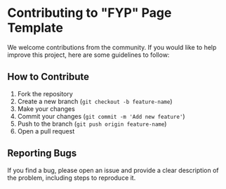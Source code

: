 # Contributing to "FYP" Page Template

We welcome contributions from the community. If you would like to help improve this project, here are some guidelines to follow:

## How to Contribute
1. Fork the repository
2. Create a new branch (`git checkout -b feature-name`)
3. Make your changes
4. Commit your changes (`git commit -m 'Add new feature'`)
5. Push to the branch (`git push origin feature-name`)
6. Open a pull request

## Reporting Bugs

If you find a bug, please open an issue and provide a clear description of the problem, including steps to reproduce it.